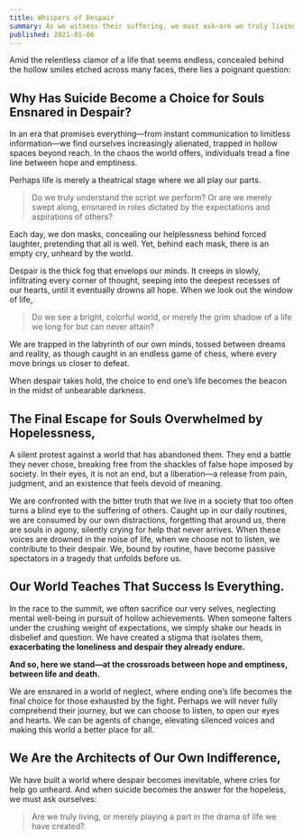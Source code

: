 ```yaml
---
title: Whispers of Despair
summary: As we witness their suffering, we must ask—are we truly living, or just playing a role?
published: 2021-01-06
---
```


Amid the relentless clamor of a life that seems endless, concealed behind the hollow smiles etched across many faces, there lies a poignant question:

## Why Has Suicide Become a Choice for Souls Ensnared in Despair?

In an era that promises everything—from instant communication to limitless information—we find ourselves increasingly alienated, trapped in hollow spaces beyond reach. In the chaos the world offers, individuals tread a fine line between hope and emptiness.

Perhaps life is merely a theatrical stage where we all play our parts.

> Do we truly understand the script we perform? Or are we merely swept along, ensnared in roles dictated by the expectations and aspirations of others?

Each day, we don masks, concealing our helplessness behind forced laughter, pretending that all is well. Yet, behind each mask, there is an empty cry, unheard by the world.

Despair is the thick fog that envelops our minds. It creeps in slowly, infiltrating every corner of thought, seeping into the deepest recesses of our hearts, until it eventually drowns all hope. When we look out the window of life,

> Do we see a bright, colorful world, or merely the grim shadow of a life we long for but can never attain?

We are trapped in the labyrinth of our own minds, tossed between dreams and reality, as though caught in an endless game of chess, where every move brings us closer to defeat.

When despair takes hold, the choice to end one’s life becomes the beacon in the midst of unbearable darkness.

## The Final Escape for Souls Overwhelmed by Hopelessness,

A silent protest against a world that has abandoned them. They end a battle they never chose, breaking free from the shackles of false hope imposed by society. In their eyes, it is not an end, but a liberation—a release from pain, judgment, and an existence that feels devoid of meaning.

We are confronted with the bitter truth that we live in a society that too often turns a blind eye to the suffering of others. Caught up in our daily routines, we are consumed by our own distractions, forgetting that around us, there are souls in agony, silently crying for help that never arrives. When these voices are drowned in the noise of life, when we choose not to listen, we contribute to their despair. We, bound by routine, have become passive spectators in a tragedy that unfolds before us.

## Our World Teaches That Success Is Everything.

In the race to the summit, we often sacrifice our very selves, neglecting mental well-being in pursuit of hollow achievements. When someone falters under the crushing weight of expectations, we simply shake our heads in disbelief and question. We have created a stigma that isolates them, **exacerbating the loneliness and despair they already endure.**

**And so, here we stand—at the crossroads between hope and emptiness, between life and death.**

We are ensnared in a world of neglect, where ending one’s life becomes the final choice for those exhausted by the fight. Perhaps we will never fully comprehend their journey, but we can choose to listen, to open our eyes and hearts. We can be agents of change, elevating silenced voices and making this world a better place for all.

## We Are the Architects of Our Own Indifference,

We have built a world where despair becomes inevitable, where cries for help go unheard. And when suicide becomes the answer for the hopeless, we must ask ourselves:

> Are we truly living, or merely playing a part in the drama of life we have created?
